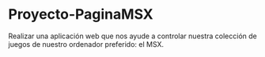 # Proyecto-PaginaMSX
Realizar una aplicación web que nos ayude a controlar nuestra colección de juegos de nuestro ordenador preferido: el MSX.
